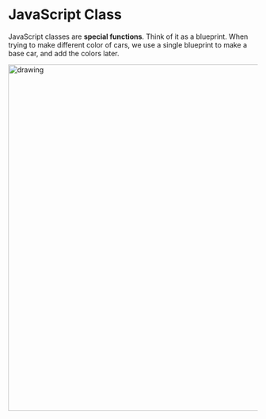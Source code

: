 # JavaScript Class

JavaScript classes are **special functions**. Think of it as a blueprint. When trying to make different color of cars, we use a single blueprint to make a base car, and add the colors later. 

<img src="/src/JavaScript-class.png" alt="drawing" width="700"/>

